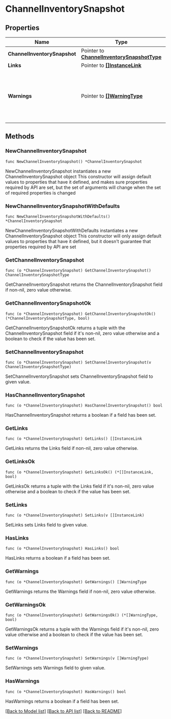 # ChannelInventorySnapshot

## Properties

Name | Type | Description | Notes
------------ | ------------- | ------------- | -------------
**ChannelInventorySnapshot** | Pointer to [**ChannelInventorySnapshotType**](ChannelInventorySnapshotType.md) |  | [optional] 
**Links** | Pointer to [**[]InstanceLink**](InstanceLink.md) |  | [optional] 
**Warnings** | Pointer to [**[]WarningType**](WarningType.md) | Used in conjunction with the Success element to define a business error. | [optional] 

## Methods

### NewChannelInventorySnapshot

`func NewChannelInventorySnapshot() *ChannelInventorySnapshot`

NewChannelInventorySnapshot instantiates a new ChannelInventorySnapshot object
This constructor will assign default values to properties that have it defined,
and makes sure properties required by API are set, but the set of arguments
will change when the set of required properties is changed

### NewChannelInventorySnapshotWithDefaults

`func NewChannelInventorySnapshotWithDefaults() *ChannelInventorySnapshot`

NewChannelInventorySnapshotWithDefaults instantiates a new ChannelInventorySnapshot object
This constructor will only assign default values to properties that have it defined,
but it doesn't guarantee that properties required by API are set

### GetChannelInventorySnapshot

`func (o *ChannelInventorySnapshot) GetChannelInventorySnapshot() ChannelInventorySnapshotType`

GetChannelInventorySnapshot returns the ChannelInventorySnapshot field if non-nil, zero value otherwise.

### GetChannelInventorySnapshotOk

`func (o *ChannelInventorySnapshot) GetChannelInventorySnapshotOk() (*ChannelInventorySnapshotType, bool)`

GetChannelInventorySnapshotOk returns a tuple with the ChannelInventorySnapshot field if it's non-nil, zero value otherwise
and a boolean to check if the value has been set.

### SetChannelInventorySnapshot

`func (o *ChannelInventorySnapshot) SetChannelInventorySnapshot(v ChannelInventorySnapshotType)`

SetChannelInventorySnapshot sets ChannelInventorySnapshot field to given value.

### HasChannelInventorySnapshot

`func (o *ChannelInventorySnapshot) HasChannelInventorySnapshot() bool`

HasChannelInventorySnapshot returns a boolean if a field has been set.

### GetLinks

`func (o *ChannelInventorySnapshot) GetLinks() []InstanceLink`

GetLinks returns the Links field if non-nil, zero value otherwise.

### GetLinksOk

`func (o *ChannelInventorySnapshot) GetLinksOk() (*[]InstanceLink, bool)`

GetLinksOk returns a tuple with the Links field if it's non-nil, zero value otherwise
and a boolean to check if the value has been set.

### SetLinks

`func (o *ChannelInventorySnapshot) SetLinks(v []InstanceLink)`

SetLinks sets Links field to given value.

### HasLinks

`func (o *ChannelInventorySnapshot) HasLinks() bool`

HasLinks returns a boolean if a field has been set.

### GetWarnings

`func (o *ChannelInventorySnapshot) GetWarnings() []WarningType`

GetWarnings returns the Warnings field if non-nil, zero value otherwise.

### GetWarningsOk

`func (o *ChannelInventorySnapshot) GetWarningsOk() (*[]WarningType, bool)`

GetWarningsOk returns a tuple with the Warnings field if it's non-nil, zero value otherwise
and a boolean to check if the value has been set.

### SetWarnings

`func (o *ChannelInventorySnapshot) SetWarnings(v []WarningType)`

SetWarnings sets Warnings field to given value.

### HasWarnings

`func (o *ChannelInventorySnapshot) HasWarnings() bool`

HasWarnings returns a boolean if a field has been set.


[[Back to Model list]](../README.md#documentation-for-models) [[Back to API list]](../README.md#documentation-for-api-endpoints) [[Back to README]](../README.md)


